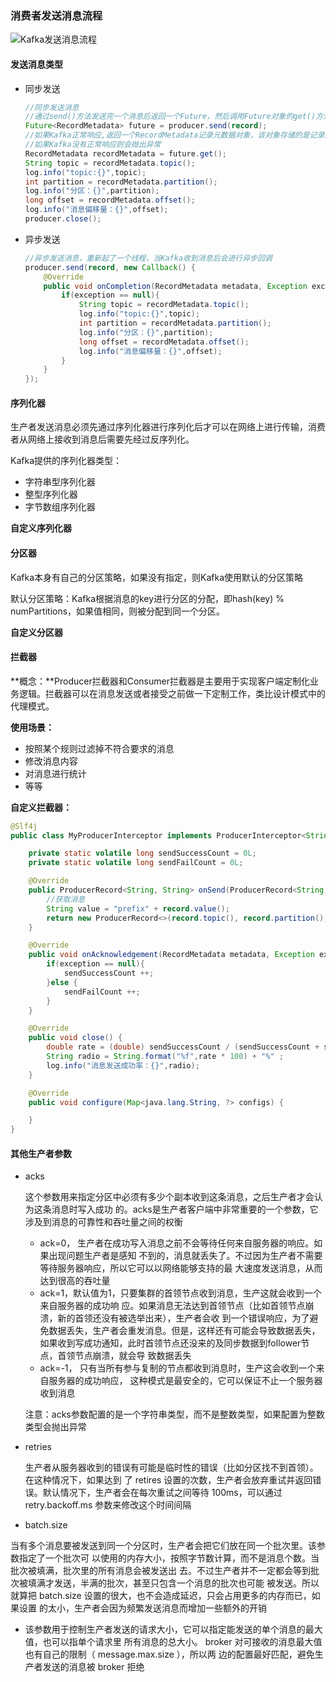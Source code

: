 ### 消费者发送消息流程

![Kafka发送消息流程](https://i.loli.net/2020/07/25/qtDZv5N6UWSyhQ3.png)

####  发送消息类型

- 同步发送

  ```java
  //同步发送消息
  //通过send()方法发送完一个消息后返回一个Future，然后调用Future对象的get()方法等待Kafka响应
  Future<RecordMetadata> future = producer.send(record);
  //如果Kafka正常响应,返回一个RecordMetadata记录元数据对象，该对象存储的是记录的偏移量
  //如果Kafka没有正常响应则会抛出异常
  RecordMetadata recordMetadata = future.get();
  String topic = recordMetadata.topic();
  log.info("topic:{}",topic);
  int partition = recordMetadata.partition();
  log.info("分区：{}",partition);
  long offset = recordMetadata.offset();
  log.info("消息偏移量：{}",offset);
  producer.close();
  ```

- 异步发送

  ```java
  //异步发送消息，重新起了一个线程，当Kafka收到消息后会进行异步回调
  producer.send(record, new Callback() {
      @Override
      public void onCompletion(RecordMetadata metadata, Exception exception) {
          if(exception == null){
              String topic = recordMetadata.topic();
              log.info("topic:{}",topic);
              int partition = recordMetadata.partition();
              log.info("分区：{}",partition);
              long offset = recordMetadata.offset();
              log.info("消息偏移量：{}",offset);
          }
      }
  });
  ```

#### 序列化器

生产者发送消息必须先通过序列化器进行序列化后才可以在网络上进行传输，消费者从网络上接收到消息后需要先经过反序列化。

Kafka提供的序列化器类型：

- 字符串型序列化器
- 整型序列化器
- 字节数组序列化器

**自定义序列化器**

####  分区器

Kafka本身有自己的分区策略，如果没有指定，则Kafka使用默认的分区策略

默认分区策略：Kafka根据消息的key进行分区的分配，即hash(key) % numPartitions，如果值相同，则被分配到同一个分区。

**自定义分区器**

#### 拦截器

**概念：**Producer拦截器和Consumer拦截器是主要用于实现客户端定制化业务逻辑。拦截器可以在消息发送或者接受之前做一下定制工作，类比设计模式中的代理模式。

**使用场景：**

- 按照某个规则过滤掉不符合要求的消息
- 修改消息内容
- 对消息进行统计
- 等等

**自定义拦截器：**

```java
@Slf4j
public class MyProducerInterceptor implements ProducerInterceptor<String,String> {

    private static volatile long sendSuccessCount = 0L;
    private static volatile long sendFailCount = 0L;

    @Override
    public ProducerRecord<String, String> onSend(ProducerRecord<String, String> record) {
        //获取消息
        String value = "prefix" + record.value();
        return new ProducerRecord<>(record.topic(), record.partition(), record.timestamp(), record.key(), value, record.headers());
    }

    @Override
    public void onAcknowledgement(RecordMetadata metadata, Exception exception) {
        if(exception == null){
            sendSuccessCount ++;
        }else {
            sendFailCount ++;
        }
    }

    @Override
    public void close() {
        double rate = (double) sendSuccessCount / (sendSuccessCount + sendFailCount);
        String radio = String.format("%f",rate * 100) + "%" ;
        log.info("消息发送成功率：{}",radio);
    }

    @Override
    public void configure(Map<java.lang.String, ?> configs) {

    }
}
```

#### 其他生产者参数

- acks

  这个参数用来指定分区中必须有多少个副本收到这条消息，之后生产者才会认为这条消息时写入成功 的。acks是生产者客户端中非常重要的一个参数，它涉及到消息的可靠性和吞吐量之间的权衡

  - ack=0， 生产者在成功写入消息之前不会等待任何来自服务器的响应。如果出现问题生产者是感知 不到的，消息就丢失了。不过因为生产者不需要等待服务器响应，所以它可以以网络能够支持的最 大速度发送消息，从而达到很高的吞吐量
  - ack=1，默认值为1，只要集群的首领节点收到消息，生产这就会收到一个来自服务器的成功响 应。如果消息无法达到首领节点（比如首领节点崩溃，新的首领还没有被选举出来），生产者会收 到一个错误响应，为了避免数据丢失，生产者会重发消息。但是，这样还有可能会导致数据丢失， 如果收到写成功通知，此时首领节点还没来的及同步数据到follower节点，首领节点崩溃，就会导 致数据丢失
  - ack=-1， 只有当所有参与复制的节点都收到消息时，生产这会收到一个来自服务器的成功响应， 这种模式是最安全的，它可以保证不止一个服务器收到消息

  注意：acks参数配置的是一个字符串类型，而不是整数类型，如果配置为整数类型会抛出异常

- retries

  生产者从服务器收到的错误有可能是临时性的错误（比如分区找不到首领）。在这种情况下，如果达到 了 retires 设置的次数，生产者会放弃重试并返回错误。默认情况下，生产者会在每次重试之间等待 100ms，可以通过 retry.backoff.ms 参数来修改这个时间间隔

-  batch.size

  当有多个消息要被发送到同一个分区时，生产者会把它们放在同一个批次里。该参数指定了一个批次可 以使用的内存大小，按照字节数计算，而不是消息个数。当批次被填满，批次里的所有消息会被发送出 去。不过生产者并不一定都会等到批次被填满才发送，半满的批次，甚至只包含一个消息的批次也可能 被发送。所以就算把 batch.size 设置的很大，也不会造成延迟，只会占用更多的内存而已，如果设置 的太小，生产者会因为频繁发送消息而增加一些额外的开销

- 该参数用于控制生产者发送的请求大小，它可以指定能发送的单个消息的最大值，也可以指单个请求里 所有消息的总大小。 broker 对可接收的消息最大值也有自己的限制（ message.max.size ），所以两 边的配置最好匹配，避免生产者发送的消息被 broker 拒绝